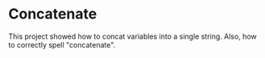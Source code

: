 Concatenate  
====================

This project showed how to concat variables into a single string. Also, how to correctly spell "concatenate".